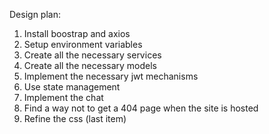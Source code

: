 Design plan:

1. Install boostrap and axios
2. Setup environment variables
3. Create all the necessary services
4. Create all the necessary models
5. Implement the necessary jwt mechanisms
6. Use state management
7. Implement the chat 
8. Find a way not to get a 404 page when the site is hosted
9. Refine the css (last item)
